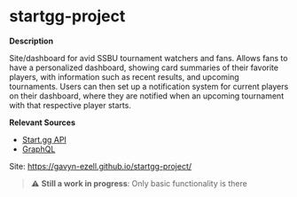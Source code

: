 # startgg-project

**Description**

Site/dashboard for avid SSBU tournament watchers and fans.
Allows fans to have a personalized dashboard, showing card summaries of their favorite players, with information
such as recent results, and upcoming tournaments. Users can then set up a notification system for current players on their dashboard, where they are notified when an upcoming tournament with that respective player starts. 

**Relevant Sources**
- [Start.gg API](https://developer.start.gg/docs/intro/)
- [GraphQL](https://graphql.org/)

Site: https://gavyn-ezell.github.io/startgg-project/

> :warning: **Still a work in progress**: Only basic functionality is there
